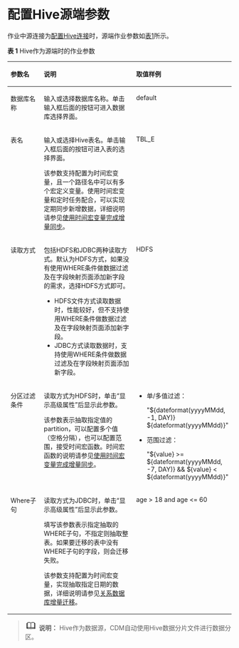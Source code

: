 # 配置Hive源端参数<a name="dgc_01_0051"></a>

作业中源连接为[配置Hive连接](配置Hive连接.md#dgc_01_0026)时，源端作业参数如[表1](#zh-cn_topic_0108275424_table31823995163953)所示。

**表 1**  Hive作为源端时的作业参数

<a name="zh-cn_topic_0108275424_table31823995163953"></a>
<table><thead align="left"><tr id="zh-cn_topic_0108275424_row18653487163953"><th class="cellrowborder" valign="top" width="15.690000000000001%" id="mcps1.2.4.1.1"><p id="zh-cn_topic_0108275424_p15314298163953"><a name="zh-cn_topic_0108275424_p15314298163953"></a><a name="zh-cn_topic_0108275424_p15314298163953"></a>参数名</p>
</th>
<th class="cellrowborder" valign="top" width="47.03%" id="mcps1.2.4.1.2"><p id="zh-cn_topic_0108275424_p32498630163953"><a name="zh-cn_topic_0108275424_p32498630163953"></a><a name="zh-cn_topic_0108275424_p32498630163953"></a>说明</p>
</th>
<th class="cellrowborder" valign="top" width="37.28%" id="mcps1.2.4.1.3"><p id="zh-cn_topic_0108275424_p15143370163953"><a name="zh-cn_topic_0108275424_p15143370163953"></a><a name="zh-cn_topic_0108275424_p15143370163953"></a>取值样例</p>
</th>
</tr>
</thead>
<tbody><tr id="zh-cn_topic_0108275424_row1928353163953"><td class="cellrowborder" valign="top" width="15.690000000000001%" headers="mcps1.2.4.1.1 "><p id="zh-cn_topic_0108275424_p28108739161524"><a name="zh-cn_topic_0108275424_p28108739161524"></a><a name="zh-cn_topic_0108275424_p28108739161524"></a>数据库名称</p>
</td>
<td class="cellrowborder" valign="top" width="47.03%" headers="mcps1.2.4.1.2 "><p id="zh-cn_topic_0108275424_p17702619155928"><a name="zh-cn_topic_0108275424_p17702619155928"></a><a name="zh-cn_topic_0108275424_p17702619155928"></a>输入或选择数据库名称。单击输入框后面的按钮可进入数据库选择界面。</p>
</td>
<td class="cellrowborder" valign="top" width="37.28%" headers="mcps1.2.4.1.3 "><p id="zh-cn_topic_0108275424_p64647157163953"><a name="zh-cn_topic_0108275424_p64647157163953"></a><a name="zh-cn_topic_0108275424_p64647157163953"></a>default</p>
</td>
</tr>
<tr id="zh-cn_topic_0108275424_row11687830163953"><td class="cellrowborder" valign="top" width="15.690000000000001%" headers="mcps1.2.4.1.1 "><p id="zh-cn_topic_0108275424_p23518636161524"><a name="zh-cn_topic_0108275424_p23518636161524"></a><a name="zh-cn_topic_0108275424_p23518636161524"></a>表名</p>
</td>
<td class="cellrowborder" valign="top" width="47.03%" headers="mcps1.2.4.1.2 "><p id="zh-cn_topic_0108275424_p17984995155931"><a name="zh-cn_topic_0108275424_p17984995155931"></a><a name="zh-cn_topic_0108275424_p17984995155931"></a>输入或选择Hive表名。单击输入框后面的按钮可进入表的选择界面。</p>
<p id="zh-cn_topic_0108275424_p1210244910548"><a name="zh-cn_topic_0108275424_p1210244910548"></a><a name="zh-cn_topic_0108275424_p1210244910548"></a>该参数支持配置为时间宏变量，且一个路径名中可以有多个宏定义变量。使用时间宏变量和定时任务配合，可以实现定期同步新增数据，详细说明请参见<a href="https://support.huaweicloud.com/bestpractice-dgc/dgc_05_0006.html" target="_blank" rel="noopener noreferrer">使用时间宏变量完成增量同步</a>。</p>
</td>
<td class="cellrowborder" valign="top" width="37.28%" headers="mcps1.2.4.1.3 "><p id="zh-cn_topic_0108275424_p50683068163953"><a name="zh-cn_topic_0108275424_p50683068163953"></a><a name="zh-cn_topic_0108275424_p50683068163953"></a>TBL_E</p>
</td>
</tr>
<tr id="zh-cn_topic_0108275424_row962165734014"><td class="cellrowborder" valign="top" width="15.690000000000001%" headers="mcps1.2.4.1.1 "><p id="zh-cn_topic_0108275424_p96355710402"><a name="zh-cn_topic_0108275424_p96355710402"></a><a name="zh-cn_topic_0108275424_p96355710402"></a>读取方式</p>
</td>
<td class="cellrowborder" valign="top" width="47.03%" headers="mcps1.2.4.1.2 "><p id="zh-cn_topic_0108275424_p1656393534412"><a name="zh-cn_topic_0108275424_p1656393534412"></a><a name="zh-cn_topic_0108275424_p1656393534412"></a>包括HDFS和JDBC两种读取方式。默认为HDFS方式，如果没有使用WHERE条件做数据过滤及在字段映射页面添加新字段的需求，选择HDFS方式即可。</p>
<a name="zh-cn_topic_0108275424_ul169421201417"></a><a name="zh-cn_topic_0108275424_ul169421201417"></a><ul id="zh-cn_topic_0108275424_ul169421201417"><li>HDFS文件方式读取数据时，性能较好，但不支持使用WHERE条件做数据过滤及在字段映射页面添加新字段。</li><li>JDBC方式读取数据时，支持使用WHERE条件做数据过滤及在字段映射页面添加新字段。</li></ul>
</td>
<td class="cellrowborder" valign="top" width="37.28%" headers="mcps1.2.4.1.3 "><p id="zh-cn_topic_0108275424_p2631557154010"><a name="zh-cn_topic_0108275424_p2631557154010"></a><a name="zh-cn_topic_0108275424_p2631557154010"></a>HDFS</p>
</td>
</tr>
<tr id="zh-cn_topic_0108275424_row4203135418142"><td class="cellrowborder" valign="top" width="15.690000000000001%" headers="mcps1.2.4.1.1 "><p id="zh-cn_topic_0108275424_p7203154151410"><a name="zh-cn_topic_0108275424_p7203154151410"></a><a name="zh-cn_topic_0108275424_p7203154151410"></a>分区过滤条件</p>
</td>
<td class="cellrowborder" valign="top" width="47.03%" headers="mcps1.2.4.1.2 "><p id="zh-cn_topic_0108275424_p1219435334515"><a name="zh-cn_topic_0108275424_p1219435334515"></a><a name="zh-cn_topic_0108275424_p1219435334515"></a>读取方式为HDFS时，单击<span class="uicontrol" id="zh-cn_topic_0108275424_uicontrol128295157266"><a name="zh-cn_topic_0108275424_uicontrol128295157266"></a><a name="zh-cn_topic_0108275424_uicontrol128295157266"></a>“显示高级属性”</span>后显示此参数。</p>
<p id="zh-cn_topic_0108275424_p1020335414148"><a name="zh-cn_topic_0108275424_p1020335414148"></a><a name="zh-cn_topic_0108275424_p1020335414148"></a>该参数表示抽取指定值的partition，可以配置多个值（空格分隔），也可以配置范围，接受时间宏函数。时间宏函数的说明请参见<a href="https://support.huaweicloud.com/bestpractice-dgc/dgc_05_0006.html" target="_blank" rel="noopener noreferrer">使用时间宏变量完成增量同步</a>。</p>
</td>
<td class="cellrowborder" valign="top" width="37.28%" headers="mcps1.2.4.1.3 "><a name="zh-cn_topic_0108275424_ul16185646318"></a><a name="zh-cn_topic_0108275424_ul16185646318"></a><ul id="zh-cn_topic_0108275424_ul16185646318"><li>单/多值过滤：<p id="zh-cn_topic_0108275424_p88421435130"><a name="zh-cn_topic_0108275424_p88421435130"></a><a name="zh-cn_topic_0108275424_p88421435130"></a>"${dateformat(yyyyMMdd, -1, DAY)} ${dateformat(yyyyMMdd)}"</p>
</li><li>范围过滤：<p id="zh-cn_topic_0108275424_p22875441038"><a name="zh-cn_topic_0108275424_p22875441038"></a><a name="zh-cn_topic_0108275424_p22875441038"></a>"${value} &gt;= ${dateformat(yyyyMMdd, -7, DAY)} &amp;&amp; ${value} &lt; ${dateformat(yyyyMMdd)}"</p>
</li></ul>
</td>
</tr>
<tr id="zh-cn_topic_0108275424_row131351318184611"><td class="cellrowborder" valign="top" width="15.690000000000001%" headers="mcps1.2.4.1.1 "><p id="zh-cn_topic_0108275424_p54171024164616"><a name="zh-cn_topic_0108275424_p54171024164616"></a><a name="zh-cn_topic_0108275424_p54171024164616"></a>Where子句</p>
</td>
<td class="cellrowborder" valign="top" width="47.03%" headers="mcps1.2.4.1.2 "><p id="zh-cn_topic_0108275424_p1213520181469"><a name="zh-cn_topic_0108275424_p1213520181469"></a><a name="zh-cn_topic_0108275424_p1213520181469"></a>读取方式为JDBC时，单击<span class="uicontrol" id="zh-cn_topic_0108275424_uicontrol12752132919461"><a name="zh-cn_topic_0108275424_uicontrol12752132919461"></a><a name="zh-cn_topic_0108275424_uicontrol12752132919461"></a>“显示高级属性”</span>后显示此参数。</p>
<p id="zh-cn_topic_0108275424_p976143054712"><a name="zh-cn_topic_0108275424_p976143054712"></a><a name="zh-cn_topic_0108275424_p976143054712"></a>填写该参数表示指定抽取的WHERE子句，不指定则抽取整表。如果要迁移的表中没有WHERE子句的字段，则会迁移失败。</p>
<p id="zh-cn_topic_0108275424_p18740131613716"><a name="zh-cn_topic_0108275424_p18740131613716"></a><a name="zh-cn_topic_0108275424_p18740131613716"></a>该参数支持配置为时间宏变量，实现抽取指定日期的数据，详细说明请参见<a href="https://support.huaweicloud.com/bestpractice-dgc/dgc_05_0005.html" target="_blank" rel="noopener noreferrer">关系数据库增量迁移</a>。</p>
</td>
<td class="cellrowborder" valign="top" width="37.28%" headers="mcps1.2.4.1.3 "><p id="zh-cn_topic_0108275424_p8135518144617"><a name="zh-cn_topic_0108275424_p8135518144617"></a><a name="zh-cn_topic_0108275424_p8135518144617"></a>age &gt; 18 and age &lt;= 60</p>
</td>
</tr>
</tbody>
</table>

>![](public_sys-resources/icon-note.gif) **说明：** 
>Hive作为数据源，CDM自动使用Hive数据分片文件进行数据分区。

